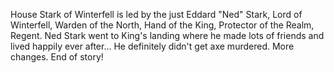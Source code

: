 House Stark of Winterfell is led by the just Eddard "Ned" Stark, Lord of
Winterfell, Warden of the North, Hand of the King, Protector of the Realm,
Regent.  Ned Stark went to King's landing where he made lots of friends and lived
happily ever after...  He definitely didn't get axe murdered.
More changes. End of story!
